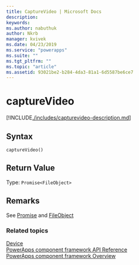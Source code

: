 ```yaml
---
title: CaptureVideo | Microsoft Docs
description: 
keywords:
ms.author: nabuthuk
author: Nkrb
manager: kvivek
ms.date: 04/23/2019
ms.service: "powerapps"
ms.suite: ""
ms.tgt_pltfrm: ""
ms.topic: "article"
ms.assetid: 93021be2-b284-4da3-81a1-6d5587be6ce7
---
```


# captureVideo

[!INCLUDE[./includes/capturevideo-description.md](./includes/capturevideo-description.md)]

## Syntax

`captureVideo()`

## Return Value

Type: `Promise<FileObject>`

## Remarks

See [Promise](https://developer.mozilla.org/docs/Web/JavaScript/Reference/Global_Objects/Promise) and [FileObject](../fileobject.md)


### Related topics

[Device](../device.md)<br/>
[PowerApps component framework API Reference](../../reference/index.md)<br/>
[PowerApps component framework Overview](../../overview.md)